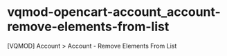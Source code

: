 # vqmod-opencart-account_account-remove-elements-from-list
[VQMOD] Account > Account - Remove Elements From List
